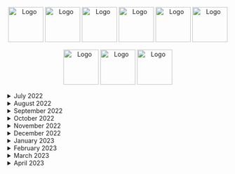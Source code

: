 
<p style="text-align: center;">
    <img src="https://leetcode.com/static/images/badges/2022/gif/2022-08.gif" alt="Logo" height="80">
    <img src="https://leetcode.com/static/images/badges/2022/gif/2022-09.gif" alt="Logo" height="80">
    <img src="https://leetcode.com/static/images/badges/2022/gif/2022-10.gif" alt="Logo" height="80">
    <img src="https://leetcode.com/static/images/badges/2022/gif/2022-11.gif" alt="Logo" height="80">
    <img src="https://leetcode.com/static/images/badges/2022/gif/2022-12.gif" alt="Logo" height="80">
    <img src="https://leetcode.com/static/images/badges/2022/gif/2022-annual-100.gif" alt="Logo" height="80">


<p style="text-align: center;">
    <img src="https://leetcode.com/static/images/badges/2023/gif/2023-01.gif" alt="Logo" height="80">
    <img src="https://leetcode.com/static/images/badges/2023/gif/2023-02.gif" alt="Logo" height="80">
    <img src="https://leetcode.com/static/images/badges/2023/gif/2023-03.gif" alt="Logo" height="80">

<details>
  <summary>July 2022</summary>

| Day | Task Id | Task                                                                                                                            | Solution(s)                                                                                                                   |
|-----|---------|---------------------------------------------------------------------------------------------------------------------------------|-------------------------------------------------------------------------------------------------------------------------------|
| 1   | 242     | [Valid Anagram](https://leetcode.com/problems/valid-anagram/)                                                                   | [Anagram](src/main/java/day_001/Anagram.java)                                                                                 |
| 2   | 890     | [Find and Replace Pattern](https://leetcode.com/problems/find-and-replace-pattern/)                                             | [FindAndReplacePattern](src/main/java/day_002/FindAndReplacePattern.java)                                                     |
| 3   | 916     | [Word Subsets](https://leetcode.com/problems/word-subsets/)                                                                     | [WordSubsets](src/main/java/day_003/WordSubsets.java) <br/> [WordSubsetsArrays](src/main/java/day_003/WordSubsetsArrays.java) |
| 4   | 307     | [Range Sum Query - Mutable](https://leetcode.com/problems/range-sum-query-mutable/)                                             | [NumArray](src/main/java/day_004/NumArray.java)                                                                               |

</details>

<details>
  <summary> August 2022 </summary>

| Day | Task Id | Task                                                                                                                            | Solution(s)                                                                                                                   |
|-----|---------|---------------------------------------------------------------------------------------------------------------------------------|-------------------------------------------------------------------------------------------------------------------------------|
| 5   | 062     | [Unique Paths](https://leetcode.com/problems/unique-paths/)                                                                     | [UniquePaths](src/main/java/day_005/UniquePaths.java)                                                                         |
| 6   | 378     | [Kth Smallest Element in a Sorted Matrix](https://leetcode.com/problems/kth-smallest-element-in-a-sorted-matrix/)               | [KthSmallest](src/main/java/day_006/KthSmallest.java)                                                                         |
| 7   | 729     | [My Calendar I](https://leetcode.com/problems/my-calendar-i/)                                                                   | [MyCalendar](src/main/java/day_007/MyCalendar.java) <br/> [MyCalendar_Arrays](src/main/java/day_007/MyCalendar_Arrays.java)   |
| 8   | 858     | [Mirror Reflection](https://leetcode.com/problems/mirror-reflection/)                                                           | [MirrorReflection](src/main/java/day_008/MirrorReflection.java)                                                               |
| 9   | 377     | [Combination Sum IV](https://leetcode.com/problems/combination-sum-iv)                                                          | [CombinationSum4](src/main/java/day_009/CombinationSum4.java)                                                                 |
| 10  | 458     | [Poor Pigs](https://leetcode.com/problems/poor-pigs/)                                                                           | [PoorPigs](src/main/java/day_010/PoorPigs.java)                                                                               |
| 11  | 1220    | [Count Vowels Permutation](https://leetcode.com/problems/count-vowels-permutation/)                                             | [CountVowelsPermutation](src/main/java/day_011/CountVowelsPermutation.java)                                                   |
| 12  | 300     | [Longest Increasing Subsequence](https://leetcode.com/problems/longest-increasing-subsequence/)                                 | [LongestIncreasingSubsequence](src/main/java/day_012/LongestIncreasingSubsequence.java)                                       |
| 13  | 823     | [Binary Trees With Factors](https://leetcode.com/problems/binary-trees-with-factors/)                                           | [BinaryTreesWithFactors](src/main/java/day_013/BinaryTreesWithFactors.java)                                                   |
| 14  | 108     | [Convert Sorted Array to Binary Search Tree](https://leetcode.com/problems/convert-sorted-array-to-binary-search-tree/)         | [ConvertSortedArrayToBinarySearchTree](src/main/java/day_014/ConvertSortedArrayToBinarySearchTree.java)                       |
| 15  | 98      | [Validate Binary Search Tree](https://leetcode.com/problems/validate-binary-search-tree/)                                       | [ValidateBinarySearchTree](src/main/java/day_015/ValidateBinarySearchTree.java)                                               |
| 16  | 235     | [Lowest Common Ancestor of a Binary Search Tree](https://leetcode.com/problems/lowest-common-ancestor-of-a-binary-search-tree/) | [LowestCommonAncestorOfBST](src/main/java/day_016/LowestCommonAncestorOfBST.java)                                             |
| 17  | 30      | [Substring with Concatenation of All Words](https://leetcode.com/problems/substring-with-concatenation-of-all-words/)           | [SubstringsWithConcatenationOfAllWords](src/main/java/day_017/SubstringsWithConcatenationOfAllWords.java)                     |
| 18  | 126     | [Word Ladder II](https://leetcode.com/problems/word-ladder-ii/)                                                                 | [WordLadderII](src/main/java/day_018/WordLadderII.java)                                                                       |
| 19  | 13      | [Roman to Integer](https://leetcode.com/problems/roman-to-integer/)                                                             | [RomanToInteger](src/main/java/day_019/RomanToInteger.java)                                                                   |
| 20  | 387     | [First Unique Character in a String](https://leetcode.com/problems/first-unique-character-in-a-string/)                         | [FirstUniqueCharacter](src/main/java/day_020/FirstUniqueCharacter.java)                                                       |
| 21  | 804     | [Unique Morse Code Words](https://leetcode.com/problems/unique-morse-code-words/)                                               | [UniqueMorseCodeWords](src/main/java/day_021/UniqueMorseCodeWords.java)                                                       |
| 22  | 1338    | [Reduce Array Size to The Half](https://leetcode.com/problems/reduce-array-size-to-the-half/)                                   | [ReduceArraySizeToTheHalf](src/main/java/day_022/ReduceArraySizeToTheHalf.java)                                               |
| 23  | 659     | [Split Array into Consecutive Subsequences](https://leetcode.com/problems/split-array-into-consecutive-subsequences/)           | [SplitArrayIntoConsecutiveSubsequences](src/main/java/day_023/SplitArrayIntoConsecutiveSubsequences.java)                     |
| 24  | 871     | [Minimum Number of Refueling Stops](https://leetcode.com/problems/minimum-number-of-refueling-stops/)                           | [MinimumNumberOfRefuelingStops](src/main/java/day_024/MinimumNumberOfRefuelingStops.java)                                     |
| 25  | 936     | [Stamping The Sequence](https://leetcode.com/problems/stamping-the-sequence/)                                                   | [StampingTheSequence](src/main/java/day_025/StampingTheSequence.java)                                                         |
| 26  | 342     | [Power of Four](https://leetcode.com/problems/power-of-four/)                                                                   | [PowerOfFour](src/main/java/day_026/PowerOfFour.java)                                                                         |
| 27  | 234     | [Palindrome Linked List](https://leetcode.com/problems/palindrome-linked-list/)                                                 | [PalindromeLinkedList](src/main/java/day_027/PalindromeLinkedList.java)                                                       |
| 28  | 326     | [Power of Three](https://leetcode.com/problems/power-of-three/)                                                                 | [PowerOfThree](src/main/java/day_028/PowerOfThree.java)                                                                       |
| 29  | 383     | [Ransom Note](https://leetcode.com/problems/ransom-note/)                                                                       | [RansomNote](src/main/java/day_029/RansomNote.java)                                                                           |
| 30  | 869     | [Reordered Power of 2](https://leetcode.com/problems/reordered-power-of-2/)                                                     | [ReorderedPowerOf2](src/main/java/day_030/ReorderedPowerOf2.java)                                                             |
| 31  | 363     | [Max Sum of Rectangle No Larger Than K](https://leetcode.com/problems/max-sum-of-rectangle-no-larger-than-k/)                   | [MaxSumOfRectangle](src/main/java/day_031/MaxSumOfRectangle.java)                                                             |
| 32  | 1329    | [Sort the Matrix Diagonally](https://leetcode.com/problems/sort-the-matrix-diagonally/)                                         | [SortTheMatrixDiagonally](src/main/java/day_032/SortTheMatrixDiagonally.java)                                                 |
| 33  | 200     | [Number of Islands](https://leetcode.com/problems/number-of-islands/)                                                           | [NumberOfIslands](src/main/java/day_033/NumberOfIslands.java)                                                                 |
| 34  | 48      | [Rotate Image](https://leetcode.com/problems/rotate-image/)                                                                     | [RotateImage](src/main/java/day_034/RotateImage.java)                                                                         |
| 35  | 417     | [Pacific Atlantic Water Flow](https://leetcode.com/problems/pacific-atlantic-water-flow/)                                       | [PacificAtlanticWaterFlow](src/main/java/day_035/PacificAtlanticWaterFlow.java)                                               |

</details>

<details>
  <summary>September 2022</summary>

| Day | Task Id | Task                                                                                                                                              | Solution(s)                                                                                                                         |
|-----|---------|---------------------------------------------------------------------------------------------------------------------------------------------------|-------------------------------------------------------------------------------------------------------------------------------------|
| 36  | 1448    | [Count Good Nodes in Binary Tree](https://leetcode.com/problems/count-good-nodes-in-binary-tree/)                                                 | [CountGoodNodesInBinaryTree](src/main/java/day_036/CountGoodNodesInBinaryTree.java)                                                 |
| 37  | 637     | [Average of Levels in Binary Tree](https://leetcode.com/problems/average-of-levels-in-binary-tree/)                                               | [AverageOfLevelsInBinaryTree](src/main/java/day_037/AverageOfLevelsInBinaryTree.java)                                               |
| 38  | 967     | [Numbers With Same Consecutive Difference](https://leetcode.com/problems/numbers-with-same-consecutive-differences/)                              | [NumbersWithSameConsecutiveDifferences](src/main/java/day_038/NumbersWithSameConsecutiveDifferences.java)                           |
| 39  | 978     | [Vertical Order Traversal of a Binary Tree](https://leetcode.com/problems/vertical-order-traversal-of-a-binary-tree/)                             | [VerticalOrderTraversalOfBinaryTree](src/main/java/day_039/VerticalOrderTraversalOfBinaryTree.java)                                 |
| 40  | 429     | [N-ary Tree Level Order Traversal](https://leetcode.com/problems/n-ary-tree-level-order-traversal/)                                               | [NaryTreeLevelOrderTraversal](src/main/java/day_040/NaryTreeLevelOrderTraversal.java)                                               |
| 41  | 814     | [Binary Tree Pruning](https://leetcode.com/problems/binary-tree-pruning/)                                                                         | [BinaryTreePruning](src/main/java/day_041/BinaryTreePruning.java)                                                                   |
| 42  | 606     | [Construct String from Binary Tree](https://leetcode.com/problems/construct-string-from-binary-tree/)                                             | [ConstructStringFromBinaryTree](src/main/java/day_042/ConstructStringFromBinaryTree.java)                                           |
| 43  | 94      | [Binary Tree Inorder Traversal](https://leetcode.com/problems/binary-tree-inorder-traversal/)                                                     | [BinaryTreeInorderTraversal](src/main/java/day_043/BinaryTreeInorderTraversal.java)                                                 |
| 44  | 1996    | [The Number of Weak Characters in the Game](https://leetcode.com/problems/the-number-of-weak-characters-in-the-game/)                             | [TheNumberOfWeakCharactersInTheGame](src/main/java/day_044/TheNumberOfWeakCharactersInTheGame.java)                                 |
| 45  | 188     | [Best Time to Buy and Sell Stock IV](https://leetcode.com/problems/best-time-to-buy-and-sell-stock-iv/)                                           | [BestTimeToBuyAndSellStock4](src/main/java/day_045/BestTimeToBuyAndSellStock4.java)                                                 |
| 46  | 1383    | [Maximum Performance of a Team](https://leetcode.com/problems/maximum-performance-of-a-team/)                                                     | [MaximumPerformanceOfATeam](src/main/java/day_046/MaximumPerformanceOfATeam.java)                                                   |
| 47  | 948     | [Bag of Tokens](https://leetcode.com/problems/bag-of-tokens/)                                                                                     | [BagOfTokens](src/main/java/day_047/BagOfTokens.java)                                                                               |
| 48  | 393     | [UTF-8 Validation](https://leetcode.com/problems/utf-8-validation/)                                                                               | [UTF8Validation](src/main/java/day_048/UTF8Validation.java)                                                                         |
| 49  | 1457    | [Pseudo-Palindromic Paths in a Binary Tree](https://leetcode.com/problems/pseudo-palindromic-paths-in-a-binary-tree/)                             | [PseudoPalindromicPathsInBinaryTree](src/main/java/day_049/PseudoPalindromicPathsInBinaryTree.java)                                 |
| 50  | 2007    | [Find Original Array From Doubled Array](https://leetcode.com/problems/find-original-array-from-doubled-array/)                                   | [FindOriginalArrayFromDoubledArray](src/main/java/day_050/FindOriginalArrayFromDoubledArray.java)                                   |
| 51  | 1770    | [Maximum Score from Performing Multiplication Operations](https://leetcode.com/problems/maximum-score-from-performing-multiplication-operations/) | [MaximumScoreFromPerformingMultiplicationOperations](src/main/java/day_051/MaximumScoreFromPerformingMultiplicationOperations.java) |
| 52  | 336     | [Palindrome Pairs](https://leetcode.com/problems/palindrome-pairs/)                                                                               | [PalindromePairs](src/main/java/day_052/PalindromePairs.java)                                                                       |
| 53  | 42      | [Trapping Rain Water](https://leetcode.com/problems/trapping-rain-water/)                                                                         | [TrappingRainWater](src/main/java/day_053/TrappingRainWater.java)                                                                   |
| 54  | 609     | [Find Duplicate File in System](https://leetcode.com/problems/find-duplicate-file-in-system/)                                                     | [FindDuplicateFileInSystem](src/main/java/day_054/FindDuplicateFileInSystem.java)                                                   |
| 55  | 718     | [Maximum Length of Repeated Subarray](https://leetcode.com/problems/maximum-length-of-repeated-subarray/)                                         | [MaximumLengthOfRepeatedSubarray](src/main/java/day_055/MaximumLengthOfRepeatedSubarray.java)                                       |
| 56  | 985     | [Sum of Even Numbers After Queries](https://leetcode.com/problems/sum-of-even-numbers-after-queries/)                                             | [SumOfEvenNumbersAfterQueries](src/main/java/day_056/SumOfEvenNumbersAfterQueries.java)                                             |
| 57  | 557     | [Reverse Words in a String III](https://leetcode.com/problems/reverse-words-in-a-string-iii/)                                                     | [ReverseWordsInStringIII](src/main/java/day_057/ReverseWordsInStringIII.java)                                                       |
| 58  | 1680    | [Concatenation of Consecutive Binary Numbers](https://leetcode.com/problems/concatenation-of-consecutive-binary-numbers/)                         | [ConcatenationPfConsecutiveBinaryNumbers](src/main/java/day_058/ConcatenationPfConsecutiveBinaryNumbers.java)                       |
| 59  | 113     | [Path Sum II](https://leetcode.com/problems/path-sum-ii/)                                                                                         | [PathSumII](src/main/java/day_059/PathSumII.java)                                                                                   |
| 60  | 622     | [Design Circular Queue](https://leetcode.com/problems/design-circular-queue/)                                                                     | [MyCircularQueue](src/main/java/day_060/MyCircularQueue.java)                                                                       |
| 61  | 990     | [Satisfiability of Equality Equations](https://leetcode.com/problems/satisfiability-of-equality-equations/)                                       | [SatisfiabilityOfEqualityEquations](src/main/java/day_061/SatisfiabilityOfEqualityEquations.java)                                   |
| 62  | 838     | [Push Dominoes](https://leetcode.com/problems/push-dominoes/)                                                                                     | [PushDominoes](src/main/java/day_062/PushDominoes.java)                                                                             |
| 63  | 19      | [Remove Nth Node From End of List](https://leetcode.com/problems/remove-nth-node-from-end-of-list/)                                               | [RemoveNthNodeFromEndOfList](src/main/java/day_063/RemoveNthNodeFromEndOfList.java)                                                 |
| 64  | 658     | [Find K Closest Elements](https://leetcode.com/problems/find-k-closest-elements/)                                                                 | [FindKClosesElements](src/main/java/day_064/FindKClosesElements.java)                                                               |
| 65  | 218     | [The Skyline Problem](https://leetcode.com/problems/the-skyline-problem/)                                                                         | [TheSkylineProblem](src/main/java/day_065/TheSkylineProblem.java)                                                                   |

</details>

<details>
  <summary>October 2022</summary>

| Day | Task Id | Task                                                                                                                                                            | Solution(s)                                                                                                                                 |
|-----|---------|-----------------------------------------------------------------------------------------------------------------------------------------------------------------|---------------------------------------------------------------------------------------------------------------------------------------------|
| 66  | 91      | [Decode Ways](https://leetcode.com/problems/decode-ways/)                                                                                                       | [DecodeWays](src/main/java/day_066/DecodeWays.java)                                                                                         |
| 67  | 1155    | [Number of Dice Rolls With Target Sum](https://leetcode.com/problems/number-of-dice-rolls-with-target-sum)                                                      | [NumberOfDiceRollsWithTargetSum](src/main/java/day_067/NumberOfDiceRollsWithTargetSum.java)                                                 |
| 68  | 1578    | [Minimum Time to Make Rope Colorful](https://leetcode.com/problems/minimum-time-to-make-rope-colorful)                                                          | [MinimumTimeToMakeRopeColorful](src/main/java/day_068/MinimumTimeToMakeRopeColorful.java)                                                   |
| 69  | 112     | [Path Sum](https://https://leetcode.com/problems/path-sum/)                                                                                                     | [PathSum](src/main/java/day_069/PathSum.java)                                                                                               |
| 70  | 623     | [Add One Row to Tree](https://leetcode.com/problems/add-one-row-to-tree/)                                                                                       | [AddOneTowToTree](src/main/java/day_070/AddOneTowToTree.java)                                                                               |
| 71  | 981     | [Time Based Key-Value Store](https://leetcode.com/problems/time-based-key-value-store/)                                                                         | [TimeMapHashMaps](src/main/java/day_071/TimeMapHashMaps.java)  <br/>  [TimeMapTreeMap](src/main/java/day_071/TimeMapTreeMap.java)           |
| 72  | 732     | [My Calendar III](https://leetcode.com/problems/my-calndar-iii/)                                                                                                | [MyCalendarIII](src/main/java/day_072/MyCalendarThree.java)                                                                                 |
| 73  | 16      | [3Sum Closest](https://leetcode.com/problems/3sum-closest/)                                                                                                     | [ThreeSumClosest](src/main/java/day_073/ThreeSumClosest.java)                                                                               |
| 74  | 653     | [Two Sum IV - Input is a BST](https://leetcode.com/problems/two-sum-iv-input-is-a-bst/)                                                                         | [TwoSumFour](src/main/java/day_074/TwoSumFour.java)                                                                                         |
| 75  | 1328    | [Break a Palindrome](https://leetcode.com/problems/break-a-palindrome/)                                                                                         | [BreakPalindrome](src/main/java/day_075/BreakPalindrome.java)                                                                               |
| 76  | 334     | [Increasing Triplet Subsequence](https://leetcode.com/problems/increasing-triplet-subsequence/)                                                                 | [IncreasingTripletSubsequence](src/main/java/day_076/IncreasingTripletSubsequence.java)                                                     |
| 77  | 976     | [Largest Perimeter Triangle](https://leetcode.com/problems/largest-perimeter-triangle)                                                                          | [LargestPerimeterTriangle](src/main/java/day_077/LargestPerimeterTriangle.java)                                                             |
| 78  | 237     | [Delete Node in a Linked List](https://leetcode.com/problems/delete-node-in-a-linked-list/)                                                                     | [DeleteNodeInALinkedList](src/main/java/day_078/DeleteNodeInALinkedList.java)                                                               |
| 79  | 2095    | [Delete the Middle Node of a Linked List](https://leetcode.com/problems/delete-the-middle-node-of-a-linked-list/)                                               | [DeleteTheMiddleNodeOfALInkedList](src/main/java/day_079/DeleteTheMiddleNodeOfALInkedList.java)                                             |
| 80  | 1531    | [String Compression II](https://leetcode.com/problems/string-compression-ii/)                                                                                   | [StringCompressionTwo](src/main/java/day_080/StringCompressionTwo.java)                                                                     |
| 81  | 1335    | [Minimum Difficulty of a Job Schedule](https://leetcode.com/problems/minimum-difficulty-of-a-job-schedule/)                                                     | [MinimumDifficultyOfAJobSchedule](src/main/java/day_081/MinimumDifficultyOfAJobSchedule.java)                                               |
| 82  | 1832    | [Check if the Sentence Is Pangram](https://leetcode.com/problems/check-if-the-sentence-is-pangram/)                                                             | [CheckIfTheSentenceIsPangram](src/main/java/day_082/CheckIfTheSentenceIsPangram.java)                                                       |
| 83  | 38      | [Count And Say](https://leetcode.com/problems/count-and-say/)                                                                                                   | [CountAndSay](src/main/java/day_083/CountAndSay.java)                                                                                       |
| 84  | 692     | [Top K Frequent Words](https://leetcode.com/problems/top-k-frequent-words/)                                                                                     | [TopKFrequentWords](src/main/java/day_084/TopKFrequentWords.java)                                                                           |
| 85  | 12      | [Integer to Roman](https://leetcode.com/problems/integer-to-roman/)                                                                                             | [IntegerToRoman](src/main/java/day_085/IntegerToRoman.java)                                                                                 |
| 86  | 219     | [Contains Duplicate II](https://leetcode.com/problems/contains-duplicate-ii/)                                                                                   | [ContainsDuplicateTwo](src/main/java/day_086/ContainsDuplicateTwo.java)                                                                     |
| 87  | 76      | [Minimum Window Substring](https://leetcode.com/problems/minimum-window-substring/)                                                                             | [MinimumWindowSubstring](src/main/java/day_087/MinimumWindowSubstring.java)                                                                 |
| 88  | 645     | [Set Mismatch](https://leetcode.com/problems/set-mismatch/)                                                                                                     | [SetMismatch](src/main/java/day_088/SetMismatch.java)                                                                                       |
| 89  | 1239    | [Maximum Length of a Concatenated String with Unique Characters](https://leetcode.com/problems/maximum-length-of-a-concatenated-string-with-unique-characters/) | [MaximumLengthOfAConcatenatedStringWithUniqueCharacters](src/main/java/day_089/MaximumLengthOfAConcatenatedStringWithUniqueCharacters.java) |
| 90  | 1662    | [Check If Two String Arrays are Equivalent](https://leetcode.com/problems/check-if-two-string-arrays-are-equivalent/)                                           | [CheckIfTwoStringArraysAreEquivalent](src/main/java/day_090/CheckIfTwoStringArraysAreEquivalent.java)                                       |
| 91  | 523     | [Continuous Subarray Sum](https://leetcode.com/problems/continuous-subarray-sum/)                                                                               | [ContinuousSubarraySum](src/main/java/day_091/ContinuousSubarraySum.java)                                                                   |
| 92  | 835     | [Image Overlap](https://leetcode.com/problems/image-overlap/)                                                                                                   | [ImageOverlap](src/main/java/day_092/ImageOverlap.java)                                                                                     |
| 93  | 49      | [Group Anagrams](https://leetcode.com/problems/group-anagrams/)                                                                                                 | [GroupAnagrams](src/main/java/day_093/GroupAnagrams.java)                                                                                   |
| 94  | 2136    | [Earliest Possible Day of Full Bloom](https://leetcode.com/problems/earliest-possible-day-of-full-bloom/)                                                       | [EarliestPossibleDayOfFullBloom](src/main/java/day_094/EarliestPossibleDayOfFullBloom.java)                                                 |
| 95  | 1293    | [Shortest Path in a Grid with Obstacles Elimination](https://leetcode.com/problems/shortest-path-in-a-grid-with-obstacles-elimination/)                         | [ShortestPathInAGridWithObstaclesElimination](src/main/java/day_095/ShortestPathInAGridWithObstaclesElimination.java)                       |
| 96  | 766     | [Toeplitz Matrix](https://leetcode.com/problems/toeplitz-matrix/)                                                                                               | [ToeplitzMatrix](src/main/java/day_096/ToeplitzMatrix.java)                                                                                 |
</details>


<details>
  <summary>November 2022</summary>

| Day | Task Id | Task                                                                                                                                        | Solution(s)                                                                                                                 |
|-----|---------|---------------------------------------------------------------------------------------------------------------------------------------------|-----------------------------------------------------------------------------------------------------------------------------|
| 97  | 1706    | [Where Will the Ball Fall](https://leetcode.com/problems/where-will-the-ball-fall/)                                                         | [WhereWillTheBallFall](src/main/java/day_097/WhereWillTheBallFall.java)                                                     |
| 98  | 433     | [Minimum Genetic Mutation](https://leetcode.com/problems/minimum-genetic-mutation/)                                                         | [MinimumGeneticMutation](src/main/java/day_098/MinimumGeneticMutation.java)                                                 |
| 99  | 2131    | [Longest Palindrome by Concatenating Two Letter Words](https://leetcode.com/problems/longest-palindrome-by-concatenating-two-letter-words/) | [LongestPalindromeByConcatenatingTwoLetterWords](src/main/java/day_099/LongestPalindromeByConcatenatingTwoLetterWords.java) |
| 100 | 345     | [Reverse Vowels of a String](https://leetcode.com/problems/reverse-vowels-of-a-string/)                                                     | [ReverseVowelsOfAString](src/main/java/day_100/ReverseVowelsOfAString.java)                                                 |
| 101 | 212     | [Word Search II](https://leetcode.com/problems/word-search-ii/)                                                                             | [WordSearchTwo](src/main/java/day_101/WordSearchTwo.java)                                                                   |
| 102 | 899     | [Orderly Queue](https://leetcode.com/problems/orderly-queue/)                                                                               | [OrderlyQueue](src/main/java/day_102/OrderlyQueue.java)                                                                     |
| 103 | 1323    | [Maximum 69 Number](https://leetcode.com/problems/maximum-69-number/)                                                                       | [Maximum69Number](src/main/java/day_103/Maximum69Number.java)                                                               |
| 104 | 1544    | [Make The String Great](https://leetcode.com/problems/make-the-string-great/)                                                               | [MakeTheStringGreat](src/main/java/day_104/MakeTheStringGreat.java)                                                         |
| 105 | 901     | [Online Stock Span](https://leetcode.com/problems/online-stock-span/)                                                                       | [StockSpanner](src/main/java/day_105/StockSpanner.java)                                                                     |
| 106 | 1047    | [Remove All Adjacent Duplicates In String](https://leetcode.com/problems/remove-all-adjacent-duplicates-in-string/)                         | [RemoveAllAdjacentDuplicatesInString](src/main/java/day_106/RemoveAllAdjacentDuplicatesInString.java)                       |
| 107 | 26      | [Remove Duplicates from Sorted Array](https://leetcode.com/problems/remove-duplicates-from-sorted-array/)                                   | [RemoveDuplicatesFromSortedArray](src/main/java/day_107/RemoveDuplicatesFromSortedArray.java)                               |
| 108 | 295     | [Find Median from Data Stream](https://leetcode.com/problems/find-median-from-data-stream/)                                                 | [MedianFinder](src/main/java/day_108/MedianFinder.java)                                                                     |
| 109 | 151     | [Reverse Words in a String](https://leetcode.com/problems/reverse-words-in-a-string/)                                                       | [ReverseWordsInAString](src/main/java/day_109/ReverseWordsInAString.java)                                                   |
| 110 | 947     | [Most Stones Removed with Same Row or Column](https://leetcode.com/problems/most-stones-removed-with-same-row-or-column/)                   | [MostStonesRemovedWithSameRowOrColumn](src/main/java/day_110/MostStonesRemovedWithSameRowOrColumn.java)                     |
| 111 | 222     | [Count Complete Tree Nodes](https://leetcode.com/problems/count-complete-tree-nodes/)                                                       | [CountCompleteTreeNodes](src/main/java/day_111/CountCompleteTreeNodes.java)                                                 |
| 112 | 374     | [Guess Number Higher or Lower](https://leetcode.com/problems/guess-number-higher-or-lower/)                                                 | [GuessNumberHigherOrLower](src/main/java/day_112/GuessNumberHigherOrLower.java)                                             |
| 113 | 223     | [Rectangle Area](https://leetcode.com/problems/rectangle-area/)                                                                             | [RectangleArea](src/main/java/day_113/RectangleArea.java)                                                                   |
| 114 | 263     | [Ugly Number](https://leetcode.com/problems/ugly-number/)                                                                                   | [UglyNumber](src/main/java/day_114/UglyNumber.java)                                                                         |
| 115 | 587     | [Erect the Fence](https://leetcode.com/problems/erect-the-fence/)                                                                           | [ErectTheFence](src/main/java/day_115/ErectTheFence.java)                                                                   |
| 116 | 224     | [Basic Calculator](https://leetcode.com/problems/basic-calculator/)                                                                         | [BasicCalculator](src/main/java/day_116/BasicCalculator.java)                                                               |
| 117 | 1926    | [Nearest Exit from Entrance in Maze](https://leetcode.com/problems/nearest-exit-from-entrance-in-maze/)                                     | [NearestExitFromEntranceInMaze](src/main/java/day_117/NearestExitFromEntranceInMaze.java)                                   |
| 118 | 279     | [Perfect Squares](https://leetcode.com/problems/perfect-squares/)                                                                           | [PerfectSquares](src/main/java/day_118/PerfectSquares.java)                                                                 |
| 119 | 36      | [Valid Sudoku](https://leetcode.com/problems/valid-sudoku/)                                                                                 | [ValidSudoku](src/main/java/day_119/ValidSudoku.java)                                                                       |
| 120 | 79      | [Word Search](https://leetcode.com/problems/word-search/)                                                                                   | [WordSearch](src/main/java/day_120/WordSearch.java)                                                                         |
| 121 | 907     | [Sum of Subarray Minimums](https://leetcode.com/problems/sum-of-subarray-minimums/)                                                         | [SumOfSubarrayMinimums](src/main/java/day_121/SumOfSubarrayMinimums.java)                                                   |
| 122 | 1235    | [Maximum Profit in Job Scheduling](https://leetcode.com/problems/maximum-profit-in-job-scheduling/)                                         | [MaximumProfitInJobScheduling](src/main/java/day_122/MaximumProfitInJobScheduling.java)                                     |
| 123 | 446     | [Arithmetic Slices II - Subsequence](https://leetcode.com/problems/arithmetic-slices-ii-subsequence/)                                       | [ArithmeticSlicesSubsequence](src/main/java/day_123/ArithmeticSlicesSubsequence.java)                                       |
| 124 | 2225    | [Find Players With Zero or One Losses](https://leetcode.com/problems/find-players-with-zero-or-one-losses/)                                 | [FindPlayersWithZeroOrOneLosses](src/main/java/day_124/FindPlayersWithZeroOrOneLosses.java)                                 |
| 125 | 380     | [Insert Delete GetRandom O(1)](https://leetcode.com/problems/insert-delete-getrandom-o1/)                                                   | [RandomizedSet](src/main/java/day_125/RandomizedSet.java)                                                                   |
| 126 | 1207    | [Unique Number of Occurrences](https://leetcode.com/problems/unique-number-of-occurrences/)                                                 | [UniqueNumberOfOccurrences](src/main/java/day_126/UniqueNumberOfOccurrences.java)                                           |

</details>


<details>
  <summary>December 2022</summary>

| Day | Task Id | Task                                                                                                                          | Solution(s)                                                                                                   |
|-----|---------|-------------------------------------------------------------------------------------------------------------------------------|---------------------------------------------------------------------------------------------------------------|
| 127 | 1704    | [Determine if String Halves Are Alike](https://leetcode.com/problems/determine-if-string-halves-are-alike/)                   | [DetermineIfStringHalvesAreAlike](src/main/java/day_127/DetermineIfStringHalvesAreAlike.java)                 |
| 128 | 1657    | [Determine if Two Strings Are Close](https://leetcode.com/problems/determine-if-two-strings-are-close/)                       | [DetermineIfTwoStringsAreClose](src/main/java/day_128/DetermineIfTwoStringsAreClose.java)                     |
| 129 | 451     | [Sort Characters By Frequency](https://leetcode.com/problems/sort-characters-by-frequency/)                                   | [SortCharactersByFrequency](src/main/java/day_129/SortCharactersByFrequency.java)                             |
| 130 | 2256    | [Minimum Average Difference](https://leetcode.com/problems/minimum-average-difference/)                                       | [MinimumAverageDifference](src/main/java/day_130/MinimumAverageDifference.java)                               |
| 131 | 876     | [Middle of the Linked List](https://leetcode.com/problems/middle-of-the-linked-list/)                                         | [MiddleOfTheLinkedList](src/main/java/day_131/MiddleOfTheLinkedList.java)                                     |
| 132 | 328     | [Odd Even Linked List](https://leetcode.com/problems/odd-even-linked-list/)                                                   | [OddEvenLinkedList](src/main/java/day_132/OddEvenLinkedList.java)                                             |
| 133 | 938     | [Range Sum of BST](https://leetcode.com/problems/range-sum-of-bst/)                                                           | [RangeSumOfBST](src/main/java/day_133/RangeSumOfBST.java)                                                     |
| 134 | 872     | [Leaf-Similar Trees](https://leetcode.com/problems/leaf-similar-trees/)                                                       | [LeafSimilarTrees](src/main/java/day_134/LeafSimilarTrees.java)                                               |
| 135 | 1026    | [Maximum Difference Between Node and Ancestor](https://leetcode.com/problems/maximum-difference-between-node-and-ancestor/)   | [MaximumDifferenceBetweenNodeAndAncestor](src/main/java/day_135/MaximumDifferenceBetweenNodeAndAncestor.java) |
| 136 | 1339    | [Maximum Product of Splitted Binary Tree](https://leetcode.com/problems/maximum-product-of-splitted-binary-tree/)             | [MaximumProductOfSplittedBinaryTree](src/main/java/day_136/MaximumProductOfSplittedBinaryTree.java)           |
| 137 | 124     | [Binary Tree Maximum Path Sum](https://leetcode.com/problems/binary-tree-maximum-path-sum/)                                   | [BinaryTreeMaximumPathSum](src/main/java/day_137/BinaryTreeMaximumPathSum.java)                               |
| 138 | 70      | [Climbing Stairs](https://leetcode.com/problems/climbing-stairs/)                                                             | [ClimbingStairs](src/main/java/day_138/ClimbingStairs.java)                                                   |
| 139 | 931     | [Minimum Falling Path Sum](https://leetcode.com/problems/minimum-falling-path-sum/)                                           | [MinimumFallingPathSum](src/main/java/day_139/MinimumFallingPathSum.java)                                     |
| 140 | 198     | [House Robber](https://leetcode.com/problems/house-robber/)                                                                   | [HouseRobber](src/main/java/day_140/HouseRobber.java)                                                         |
| 141 | 1143    | [Longest Common Subsequence](https://leetcode.com/problems/longest-common-subsequence/)                                       | [LongestCommonSubsequence](src/main/java/day_141/LongestCommonSubsequence.java)                               |
| 142 | 232     | [Implement Queue using Stacks](https://leetcode.com/problems/implement-queue-using-stacks/)                                   | [MyQueue](src/main/java/day_142/MyQueue.java)                                                                 |
| 143 | 150     | [Evaluate Reverse Polish Notation](https://leetcode.com/problems/evaluate-reverse-polish-notation)                            | [EvaluateReversePolishNotation](src/main/java/day_143/EvaluateReversePolishNotation.java)                     |
| 145 | 1971    | [Find if Path Exists in Graph](https://leetcode.com/problems/find-if-path-exists-in-graph/)                                   | [FindIfPathExistsInGraph](src/main/java/day_145/FindIfPathExistsInGraph.java)                                 |
| 146 | 841     | [Keys and Rooms](https://leetcode.com/problems/keys-and-rooms/)                                                               | [KeysAndRooms](src/main/java/day_146/KeysAndRooms.java)                                                       |
| 147 | 886     | [Possible Bipartition](https://leetcode.com/problems/possible-bipartition/)                                                   | [PossibleBipartition](src/main/java/day_147/PossibleBipartition.java)                                         |
| 148 | 834     | [Sum of Distances in Tree](https://leetcode.com/problems/sum-of-distances-in-tree)                                            | [SumOfDistancesInTree](src/main/java/day_148/SumOfDistancesInTree.java)                                       |
| 149 | 309     | [Best Time to Buy and Sell Stock with Cooldown](https://leetcode.com/problems/best-time-to-buy-and-sell-stock-with-cooldown/) | [BestTimeToBuyAndSellStockWithCooldown](src/main/java/day_149/BestTimeToBuyAndSellStockWithCooldown.java)     |
| 150 | 790     | [Domino and Tromino Tiling](https://leetcode.com/problems/domino-and-tromino-tiling/)                                         | [DominoAndTrominoTiling](src/main/java/day_150/DominoAndTrominoTiling.java)                                   |
| 151 | 2389    | [Longest Subsequence With Limited Sum](https://leetcode.com/problems/longest-subsequence-with-limited-sum/)                   | [LongestSubsequenceWithLimitedSum](src/main/java/day_151/LongestSubsequenceWithLimitedSum.java)               |
| 152 | 55      | [Jump Game](https://leetcode.com/problems/jump-game/)                                                                         | [JumpGame](src/main/java/day_152/JumpGame.java)                                                               |
| 153 | 2279    | [Maximum Bags With Full Capacity of Rocks](https://leetcode.com/problems/maximum-bags-with-full-capacity-of-rocks/)           | [MaximumBagsWithFullCapacityOfRocks](src/main/java/day_153/MaximumBagsWithFullCapacityOfRocks.java)           |
| 154 | 1962    | [Remove Stones to Minimize the Total](https://leetcode.com/problems/remove-stones-to-minimize-the-total/)                     | [RemoveStonesToMinimizeTheTotal](src/main/java/day_154/RemoveStonesToMinimizeTheTotal.java)                   |
| 155 | 1834    | [Single-Threaded CPU](https://leetcode.com/problems/single-threaded-cpu/)                                                     | [SingleThreadedCPU](src/main/java/day_155/SingleThreadedCPU.java)                                             |
| 156 | 797     | [All Paths From Source to Target](https://leetcode.com/problems/all-paths-from-source-to-target/)                             | [AllPathsFromSourceToTarget](src/main/java/day_156/AllPathsFromSourceToTarget.java)                           |
| 157 | 980     | [Unique Paths III](https://leetcode.com/problems/unique-paths-iii/)                                                           | [UniquePathsThree](src/main/java/day_157/UniquePathsThree.java)                                               |

</details>

<details>
  <summary>January 2023</summary>

| Day | Task Id | Task                                                                                                                                      | Solution(s)                                                                                                         |
|-----|---------|-------------------------------------------------------------------------------------------------------------------------------------------|---------------------------------------------------------------------------------------------------------------------|
| 158 | 290     | [Word Pattern](https://leetcode.com/problems/word-pattern)                                                                                | [WordPattern](src/main/java/day_158/WordPattern.java)                                                               |
| 159 | 520     | [Detect Capital](https://leetcode.com/problems/detect-capital/)                                                                           | [DetectCapital](src/main/java/day_159/DetectCapital.java)                                                           |
| 160 | 944     | [Delete Columns to Make Sorted](https://leetcode.com/problems/delete-columns-to-make-sorted/)                                             | [DeleteColumnsToMakeSorted](src/main/java/day_160/DeleteColumnsToMakeSorted.java)                                   |
| 161 | 2244    | [Minimum Rounds to Complete All Tasks](https://leetcode.com/problems/minimum-rounds-to-complete-all-tasks/)                               | [MinimumRoundsToCompleteAllTasks](src/main/java/day_161/MinimumRoundsToCompleteAllTasks.java)                       |
| 162 | 452     | [Minimum Number of Arrows to Burst Balloons](https://leetcode.com/problems/minimum-number-of-arrows-to-burst-balloons/)                   | [MinimumNumberOfArrowsToBurstBalloons](src/main/java/day_162/MinimumNumberOfArrowsToBurstBalloons.java)             |
| 163 | 1833    | [Maximum Ice Cream Bars](https://leetcode.com/problems/maximum-ice-cream-bars/)                                                           | [MaximumIceCreamBars](src/main/java/day_163/MaximumIceCreamBars.java)                                               |
| 164 | 134     | [Gas Station](https://leetcode.com/problems/gas-station/)                                                                                 | [GasStation](src/main/java/day_164/GasStation.java)                                                                 |
| 165 | 149     | [Max Points on a Line](https://leetcode.com/problems/max-points-on-a-line/)                                                               | [MaxPointsOnLine](src/main/java/day_165/MaxPointsOnLine.java)                                                       |
| 166 | 144     | [Binary Tree Preorder Traversal](https://leetcode.com/problems/binary-tree-preorder-traversal/)                                           | [BinaryTreePreorderTraversal](src/main/java/day_166/BinaryTreePreorderTraversal.java)                               |
| 167 | 100     | [Same Tree](https://leetcode.com/problems/same-tree/)                                                                                     | [SameTree](src/main/java/day_167/SameTree.java)                                                                     |
| 168 | 1443    | [Minimum Time to Collect All Apples in a Tree](https://leetcode.com/problems/minimum-time-to-collect-all-apples-in-a-tree/)               | [MinimumTimeToCollectAllApplesInATree](src/main/java/day_168/MinimumTimeToCollectAllApplesInATree.java)             |
| 169 | 1519    | [Number of Nodes in the Sub-Tree With the Same Label](https://leetcode.com/problems/number-of-nodes-in-the-sub-tree-with-the-same-label/) | [NumberOrNodesInSubTreeWithTheSameLabel](src/main/java/day_169/NumberOrNodesInSubTreeWithTheSameLabel.java)         |
| 170 | 2246    | [Longest Path With Different Adjacent Characters](https://leetcode.com/problems/longest-path-with-different-adjacent-characters/)         | [LongestPathWithDifferentAdjacentCharacters](src/main/java/day_170/LongestPathWithDifferentAdjacentCharacters.java) |
| 171 | 1061    | [Lexicographically Smallest Equivalent String](https://leetcode.com/problems/lexicographically-smallest-equivalent-string/)               | [LexicographicallySmallestEquivalentString](src/main/java/day_171/LexicographicallySmallestEquivalentString.java)   |
| 172 | 2421    | [Number of Good Paths](https://leetcode.com/problems/number-of-good-paths/)                                                               | [NumberOfGoodPaths](src/main/java/day_172/NumberOfGoodPaths.java)                                                   |
| 173 | 57      | [Insert Interval](https://leetcode.com/problems/insert-interval/)                                                                         | [InsertInterval](src/main/java/day_173/InsertInterval.java)                                                         |
| 174 | 926     | [Flip String to Monotone Increasing](https://leetcode.com/problems/flip-string-to-monotone-increasing/)                                   | [FlipStringToMonotoneIncreasing](src/main/java/day_174/FlipStringToMonotoneIncreasing.java)                         |
| 175 | 918     | [Maximum Sum Circular Subarray](https://leetcode.com/problems/maximum-sum-circular-subarray/)                                             | [MaximumSumCircularSubarray](src/main/java/day_175/MaximumSumCircularSubarray.java)                                 |
| 176 | 974     | [Subarray Sums Divisible by K](https://leetcode.com/problems/subarray-sums-divisible-by-k/)                                               | [SubarraySumsDivisibleByK](src/main/java/day_176/SubarraySumsDivisibleByK.java)                                     |
| 177 | 491     | [Non-decreasing Subsequences](https://leetcode.com/problems/non-decreasing-subsequences/)                                                 | [NonDecreasingSequences](src/main/java/day_177/NonDecreasingSequences.java)                                         |
| 178 | 93      | [Restore IP Addresses](https://leetcode.com/problems/restore-ip-addresses/)                                                               | [RestoreIPAddresses](src/main/java/day_178/RestoreIPAddresses.java)                                                 |
| 179 | 131     | [Palindrome Partitioning](https://leetcode.com/problems/palindrome-partitioning/)                                                         | [PalindromePartitioning](src/main/java/day_179/PalindromePartitioning.java)                                         |
| 180 | 997     | [Find the Town Judge](https://leetcode.com/problems/find-the-town-judge/)                                                                 | [FindTheTownJudge](src/main/java/day_180/FindTheTownJudge.java)                                                     |
| 181 | 909     | [Snakes and Ladders](https://leetcode.com/problems/snakes-and-ladders/)                                                                   | [SnakesAndLadders](src/main/java/day_181/SnakesAndLadders.java)                                                     |
| 182 | 2359    | [Find Closest Node to Given Two Nodes](https://leetcode.com/problems/find-closest-node-to-given-two-nodes/)                               | [FindClosestNodeToGivenTwoNodes](src/main/java/day_182/FindClosestNodeToGivenTwoNodes.java)                         |
| 183 | 787     | [Cheapest Flights Within K Stops](https://leetcode.com/problems/cheapest-flights-within-k-stops/)                                         | [CheapestFlightsWithinKStops](src/main/java/day_183/CheapestFlightsWithinKStops.java)                               |
| 184 | 472     | [Concatenated Words](https://leetcode.com/problems/concatenated-words/)                                                                   | [ConcatenatedWords](src/main/java/day_184/ConcatenatedWords.java)                                                   |
| 185 | 352     | [Data Stream as Disjoint Intervals](https://leetcode.com/problems/data-stream-as-disjoint-intervals/)                                     | [SummaryRanges](src/main/java/day_185/SummaryRanges.java)                                                           |
| 186 | 460     | [LFU Cache](https://leetcode.com/problems/lfu-cache/)                                                                                     | [LFUCache](src/main/java/day_186/LFUCache.java)                                                                     |
| 187 | 1137    | [N-th Tribonacci Number](https://leetcode.com/problems/n-th-tribonacci-number/)                                                           | [NthTribonacciNumber](src/main/java/day_187/NthTribonacciNumber.java)                                               |
| 188 | 1626    | [Best Team With No Conflicts](https://leetcode.com/problems/best-team-with-no-conflicts/)                                                 | [BestTeamWithNoConflicts](src/main/java/day_188/BestTeamWithNoConflicts.java)                                       |

</details>


<details>
  <summary>February 2023</summary>

| Day | Task Id | Task                                                                                                                    | Solution(s)                                                                                           |
|-----|---------|-------------------------------------------------------------------------------------------------------------------------|-------------------------------------------------------------------------------------------------------|
| 189 | 1071    | [Greatest Common Divisor of Strings](https://leetcode.com/problems/greatest-common-divisor-of-strings)                  | [GreatestCommonDivisorOfStrings](src/main/java/day_189/GreatestCommonDivisorOfStrings.java)           |
| 190 | 953     | [Verifying an Alien Dictionary](https://leetcode.com/problems/verifying-an-alien-dictionary/)                           | [VerifyingAnAlienDictionary](src/main/java/day_190/VerifyingAnAlienDictionary.java)                   |
| 191 | 6       | [Zigzag Conversion](https://leetcode.com/problems/zigzag-conversion)                                                    | [Zigzag Conversion](src/main/java/day_191/ZigzagConversion.java)                                      |
| 192 | 567     | [Permutation in String](https://leetcode.com/problems/permutation-in-string/)                                           | [PermutationInString](src/main/java/day_192/PermutationInString.java)                                 |
| 193 | 438     | [Find All Anagrams in a String](https://leetcode.com/problems/find-all-anagrams-in-a-string/)                           | [FindAllAnagramsInAString](src/main/java/day_193/FindAllAnagramsInAString.java)                       |
| 194 | 1470    | [Shuffle the Array](https://leetcode.com/problems/shuffle-the-array/)                                                   | [ShuffleTheArray](src/main/java/day_194/ShuffleTheArray.java)                                         |
| 195 | 904     | [Fruit Into Baskets](https://leetcode.com/problems/fruit-into-baskets/)                                                 | [FruitIntoBaskets](src/main/java/day_195/FruitIntoBaskets.java)                                       |
| 196 | 45      | [Jump Game II](https://leetcode.com/problems/jump-game-ii/)                                                             | [JumpGameTwo](src/main/java/day_196/JumpGameTwo.java)                                                 |
| 197 | 2306    | [Naming a Company](https://leetcode.com/problems/naming-a-company/)                                                     | [NamingACompany](src/main/java/day_197/NamingACompany.java)                                           |
| 198 | 1162    | [As Far from Land as Possible](https://leetcode.com/problems/as-far-from-land-as-possible/)                             | [AsFarFromLandAsPossible](src/main/java/day_198/AsFarFromLandAsPossible.java)                         |
| 199 | 1129    | [Shortest Path with Alternating Colors](https://leetcode.com/problems/shortest-path-with-alternating-colors/)           | [ShortestPathWithAlternatingColors](src/main/java/day_199/ShortestPathWithAlternatingColors.java)     |
| 200 | 2477    | [Minimum Fuel Cost to Report to the Capital](https://leetcode.com/problems/minimum-fuel-cost-to-report-to-the-capital/) | [MinimumFuelCostToReportToTheCapital](src/main/java/day_200/MinimumFuelCostToReportToTheCapital.java) |
| 201 | 1523    | [Count Odd Numbers in an Interval Range](https://leetcode.com/problems/count-odd-numbers-in-an-interval-range/)         | [CountOddNumbersInAnIntervalRange](src/main/java/day_201/CountOddNumbersInAnIntervalRange.java)       |
| 202 | 67      | [Add Binary](https://leetcode.com/problems/add-binary/)                                                                 | [AddBinary](src/main/java/day_202/AddBinary.java)                                                     |
| 203 | 989     | [Add to Array-Form of Integer](https://leetcode.com/problems/add-to-array-form-of-integer/)                             | [AddToArrayFormOfInteger](src/main/java/day_203/AddToArrayFormOfInteger.java)                         |
| 204 | 104     | [Maximum Depth of Binary Tree](https://leetcode.com/problems/maximum-depth-of-binary-tree/)                             | [MaximumDepthOfBinaryTree](src/main/java/day_204/MaximumDepthOfBinaryTree.java)                       |
| 205 | 783     | [Minimum Distance Between BST Nodes](https://leetcode.com/problems/minimum-distance-between-bst-nodes/)                 | [MinimumDistanceBetweenBSTNodes](src/main/java/day_205/MinimumDistanceBetweenBSTNodes.java)           |
| 206 | 226     | [Invert Binary Tree](https://leetcode.com/problems/invert-binary-tree/)                                                 | [InvertBinaryTree](src/main/java/day_206/InvertBinaryTree.java)                                       |
| 207 | 103     | [Binary Tree Zigzag Level Order Traversal](https://leetcode.com/problems/binary-tree-zigzag-level-order-traversal/)     | [BinaryTreeZigzagLevelOrderTraversal](src/main/java/day_207/BinaryTreeZigzagLevelOrderTraversal.java) |
| 208 | 35      | [Search Insert Position](https://leetcode.com/problems/search-insert-position/)                                         | [SearchInsertPosition](src/main/java/day_208/SearchInsertPosition.java)                               |
| 209 | 540     | [Single Element in a Sorted Array](https://leetcode.com/problems/single-element-in-a-sorted-array/)                     | [SingleElementInASortedArray](src/main/java/day_209/SingleElementInASortedArray.java)                 |
| 210 | 1011    | [Capacity To Ship Packages Within D Days](https://leetcode.com/problems/capacity-to-ship-packages-within-d-days/)       | [CapacityToShipPackagesWithinDDays](src/main/java/day_210/CapacityToShipPackagesWithinDDays.java)     |
| 211 | 502     | [IPO](https://leetcode.com/problems/ipo/)                                                                               | [IPO](src/main/java/day_211/IPO.java)                                                                 |
| 212 | 1675    | [Minimize Deviation in Array](https://leetcode.com/problems/minimize-deviation-in-array/)                               | [MinimizeDeviationInArray](src/main/java/day_212/MinimizeDeviationInArray.java)                       |
| 213 | 121     | [Best Time to Buy and Sell Stock](https://leetcode.com/problems/best-time-to-buy-and-sell-stock/)                       | [BestTimeToBuyAndSellStock](src/main/java/day_213/BestTimeToBuyAndSellStock.java)                     |
| 214 | 72      | [Edit Distance](https://leetcode.com/problems/edit-distance/)                                                           | [EditDistance](src/main/java/day_214/EditDistance.java)                                               |
| 215 | 427     | [Construct Quad Tree](https://leetcode.com/problems/construct-quad-tree/)                                               | [ConstructQuadTree](src/main/java/day_215/ConstructQuadTree.java)                                     |
| 216 | 652     | [Find Duplicate Subtrees](https://leetcode.com/problems/find-duplicate-subtrees/)                                       | [FindDuplicateSubtrees](src/main/java/day_216/FindDuplicateSubtrees.java)                             |

</details>

<details>
  <summary>March 2023</summary>

| Day | Task Id | Task                                                                                                                                                    | Solution(s)                                                                                                                                                                               |
|-----|---------|---------------------------------------------------------------------------------------------------------------------------------------------------------|-------------------------------------------------------------------------------------------------------------------------------------------------------------------------------------------|
| 217 | 912     | [Sort an Array](https://leetcode.com/problems/sort-an-array/)                                                                                           | [SortAnArray](src/main/java/day_217/SortAnArray.java)                                                                                                                                     |
| 218 | 443     | [String Compression](https://leetcode.com/problems/string-compression/)                                                                                 | [StringCompression](src/main/java/day_218/StringCompression.java)                                                                                                                         |
| 219 | 28      | [Find the Index of the First Occurrence in a String](https://leetcode.com/problems/find-the-index-of-the-first-occurrence-in-a-string/)                 | [FindTheIndexOfTheFirstOccurrenceInAString](src/main/java/day_219/FindTheIndexOfTheFirstOccurrenceInAString.java)                                                                         |
| 220 | 2444    | [Count Subarrays With Fixed Bounds](https://leetcode.com/problems/count-subarrays-with-fixed-bounds/)                                                   | [CountSubarraysWithFixedBounds](src/main/java/day_220/CountSubarraysWithFixedBounds.java)                                                                                                 |
| 221 | 1345    | [Jump Game IV](https://leetcode.com/problems/jump-game-iv/)                                                                                             | [JumpGameFour](src/main/java/day_221/JumpGameFour.java)                                                                                                                                   |
| 222 | 1539    | [Kth Missing Positive Number](https://leetcode.com/problems/kth-missing-positive-number/)                                                               | [KthMissingPositiveNumber](src/main/java/day_222/KthMissingPositiveNumber.java)                                                                                                           |
| 223 | 2187    | [Minimum Time to Complete Trips](https://leetcode.com/problems/minimum-time-to-complete-trips/)                                                         | [MinimumTimeToCompleteTrips](src/main/java/day_223/MinimumTimeToCompleteTrips.java)                                                                                                       |
| 224 | 875     | [Koko Eating Bananas](https://leetcode.com/problems/koko-eating-bananas/)                                                                               | [KokoEatingBananas](src/main/java/day_224/KokoEatingBananas.java)                                                                                                                         |
| 225 | 142     | [Linked List Cycle II](https://leetcode.com/problems/linked-list-cycle-ii/)                                                                             | [LinkedListCycleTwo](src/main/java/day_225/LinkedListCycleTwo.java)                                                                                                                       |
| 226 | 382     | [Linked List Random Node](https://leetcode.com/problems/linked-list-random-node/)                                                                       | [LinkedListRandomNode](src/main/java/day_226/LinkedListRandomNode.java)  <br/>  [LinkedListRandomNodeReservoirSampling](src/main/java/day_226/LinkedListRandomNodeReservoirSampling.java) |
| 227 | 109     | [Convert Sorted List to Binary Search Tree](https://leetcode.com/problems/convert-sorted-list-to-binary-search-tree/)                                   | [ConvertSortedListToBinarySearchTree](src/main/java/day_227/ConvertSortedListToBinarySearchTree.java)                                                                                     |
| 228 | 23      | [Merge k Sorted Lists](https://leetcode.com/problems/merge-k-sorted-lists/)                                                                             | [MergeKSortedLists](src/main/java/day_228/MergeKSortedLists.java)                                                                                                                         |
| 229 | 101     | [Symmetric Tree](https://leetcode.com/problems/symmetric-tree/)                                                                                         | [SymmetricTree](src/main/java/day_229/SymmetricTree.java)                                                                                                                                 |
| 230 | 129     | [Sum Root to Leaf Numbers](https://leetcode.com/problems/sum-root-to-leaf-numbers/)                                                                     | [SumRootToLeafNumbers](src/main/java/day_230/SumRootToLeafNumbers.java)                                                                                                                   |
| 231 | 958     | [Check Completeness of a Binary Tree](https://leetcode.com/problems/check-completeness-of-a-binary-tree/)                                               | [CheckCompletenessOfABinaryTree](src/main/java/day_231/CheckCompletenessOfABinaryTree.java)                                                                                               |
| 232 | 102     | [Construct Binary Tree from Inorder and Postorder Traversal](https://leetcode.com/problems/construct-binary-tree-from-inorder-and-postorder-traversal/) | [ConstructBinaryTreeFromInorderAndPostorderTraversal](src/main/java/day_232/ConstructBinaryTreeFromInorderAndPostorderTraversal.java)                                                     |
| 233 | 208     | [Implement Trie (Prefix Tree)](https://leetcode.com/problems/implement-trie-prefix-tree/)                                                               | [Trie](src/main/java/day_233/Trie.java)  <br/>  [Trie_Brute](src/main/java/day_233/Trie_Brute.java)                                                                                       |
| 234 | 1472    | [Design Browser History](https://leetcode.com/problems/design-browser-history/)                                                                         | [BrowserHistoryCustomDLL](src/main/java/day_234/BrowserHistoryCustomDLL.java)  <br/>  [BrowserHistoryLinkedList](src/main/java/day_234/BrowserHistoryLinkedList.java)                     |
| 235 | 211     | [Design Add and Search Words Data Structure](https://leetcode.com/problems/design-add-and-search-words-data-structure/)                                 | [WordDictionary](src/main/java/day_235/WordDictionary.java)                                                                                                                               |
| 236 | 605     | [Can Place Flowers](https://leetcode.com/problems/can-place-flowers/)                                                                                   | [CanPlaceFlowers](src/main/java/day_236/CanPlaceFlowers.java)                                                                                                                             |
| 237 | 2348    | [Number of Zero-Filled Subarrays](https://leetcode.com/problems/number-of-zero-filled-subarrays/)                                                       | [NumberOfZeroFilledSubArrays](src/main/java/day_237/NumberOfZeroFilledSubArrays.java)                                                                                                     |
| 238 | 2492    | [Minimum Score of a Path Between Two Cities](https://leetcode.com/problems/minimum-score-of-a-path-between-two-cities/)                                 | [MinimumScoreOfAPathBetweenTwoCities](src/main/java/day_238/MinimumScoreOfAPathBetweenTwoCities.java)                                                                                     |
| 239 | 1319    | [Number of Operations to Make Network Connected](https://leetcode.com/problems/number-of-operations-to-make-network-connected/)                         | [NumberOfOperationsToMakeNetworkConnected](src/main/java/day_239/NumberOfOperationsToMakeNetworkConnected.java)                                                                           |
| 240 | 1466    | [Reorder Routes to Make All Paths Lead to the City Zero](https://leetcode.com/problems/reorder-routes-to-make-all-paths-lead-to-the-city-zero/)         | [ReorderRoutesToMakeAllPathsLeadToTheCityZero](src/main/java/day_240/ReorderRoutesToMakeAllPathsLeadToTheCityZero.java)                                                                   |
| 241 | 2316    | [Count Unreachable Pairs of Nodes in an Undirected Graph](https://leetcode.com/problems/count-unreachable-pairs-of-nodes-in-an-undirected-graph/)       | [CountUnreachablePairsOfNodesInAnUndirectedGraph](src/main/java/day_241/CountUnreachablePairsOfNodesInAnUndirectedGraph.java)                                                             |
| 242 | 2360    | [Longest Cycle in a Graph](https://leetcode.com/problems/longest-cycle-in-a-graph/)                                                                     | [LongestCycleInAGraph](src/main/java/day_242/LongestCycleInAGraph.java)                                                                                                                   |
| 243 | 64      | [Minimum Path Sum](https://leetcode.com/problems/minimum-path-sum/)                                                                                     | [MinimumPathSum](src/main/java/day_243/MinimumPathSum.java)                                                                                                                               |
| 244 | 983     | [Minimum Cost For Tickets](https://leetcode.com/problems/minimum-cost-for-tickets/)                                                                     | [MinimumCostForTickets](src/main/java/day_244/MinimumCostForTickets.java)                                                                                                                 |
| 245 | 1402    | [Reducing Dishes](https://leetcode.com/problems/reducing-dishes/)                                                                                       | [ReducingDishes](src/main/java/day_245/ReducingDishes.java)                                                                                                                               |
| 246 | 87      | [Scramble String](https://leetcode.com/problems/scramble-string/)                                                                                       | [ScrambleString](src/main/java/day_246/ScrambleString.java)                                                                                                                               |
| 247 | 1444    | [Number of Ways of Cutting a Pizza](https://leetcode.com/problems/number-of-ways-of-cutting-a-pizza/)                                                   | [NumberOfWaysOfCuttingAPizza](src/main/java/day_247/NumberOfWaysOfCuttingAPizza.java)                                                                                                     |
</details>


<details>
  <summary>April 2023</summary>

| Day | Task Id | Task                                                                                                                                                  | Solution(s)                                                                                                                   |
|-----|---------|-------------------------------------------------------------------------------------------------------------------------------------------------------|-------------------------------------------------------------------------------------------------------------------------------|
| 248 | 704     | [Binary Search](https://leetcode.com/problems/binary-search/)                                                                                         | [BinarySearch](src/main/java/day_248/BinarySearch.java)                                                                       |
| 249 | 2300    | [Successful Pairs of Spells and Potions](https://leetcode.com/problems/successful-pairs-of-spells-and-potions/)                                       | [SuccessfulPairsOfSpellsAndPotions](src/main/java/day_249/SuccessfulPairsOfSpellsAndPotions.java)                             |
| 250 | 881     | [Boats to Save People](https://leetcode.com/problems/boats-to-save-people/)                                                                           | [BoatsToSavePeople](src/main/java/day_250/BoatsToSavePeople.java)                                                             |
| 251 | 2405    | [Optimal Partition of String](https://leetcode.com/problems/optimal-partition-of-string/)                                                             | [Optimal Partition of String](src/main/java/day_251/OptimalPartitionOfString.java)                                            |
| 252 | 2439    | [Minimize Maximum of Array](https://leetcode.com/problems/minimize-maximum-of-array/)                                                                 | [MinimizeMaximumOfArray](src/main/java/day_252/MinimizeMaximumOfArray.java)                                                   |
| 253 | 1254    | [Number of Closed Islands](https://leetcode.com/problems/number-of-closed-islands/)                                                                   | [NumberOfClosedIslands](src/main/java/day_253/NumberOfClosedIslands.java)                                                     |
| 254 | 1020    | [Number of Enclaves](https://leetcode.com/problems/number-of-enclaves/)                                                                               | [NumberOfEnclaves](src/main/java/day_254/NumberOfEnclaves.java)                                                               |
| 255 | 133     | [Clone Graph](https://leetcode.com/problems/clone-graph/)                                                                                             | [CloneGraph](src/main/java/day_255/CloneGraph.java)                                                                           |
| 256 | 1857    | [Largest Color Value in a Directed Graph](https://leetcode.com/problems/largest-color-value-in-a-directed-graph/)                                     | [LargestColorValueInADirectedGraph](src/main/java/day_256/LargestColorValueInADirectedGraph.java)                             |
| 257 | 20      | [Valid Parentheses](https://leetcode.com/problems/valid-parentheses/)                                                                                 | [ValidParentheses](src/main/java/day_257/ValidParentheses.java)                                                               |
| 258 | 2390    | [Removing Stars From a String](https://leetcode.com/problems/removing-stars-from-a-string/)                                                           | [RemovingStarsFromAString](src/main/java/day_258/RemovingStarsFromAString.java)                                               |
| 259 | 71      | [Simplify Path](https://leetcode.com/problems/simplify-path/)                                                                                         | [SimplifyPath](src/main/java/day_259/SimplifyPath.java)                                                                       |
| 260 | 946     | [Validate Stack Sequences](https://leetcode.com/problems/validate-stack-sequences/)                                                                   | [ValidateStackSequences](src/main/java/day_260/ValidateStackSequences.java)                                                   |
| 261 | 516     | [Longest Palindromic Subsequence](https://leetcode.com/problems/longest-palindromic-subsequence/)                                                     | [LongestPalindromicSubsequence](src/main/java/day_261/LongestPalindromicSubsequence.java)                                     |
| 262 | 2218    | [Maximum Value of K Coins From Piles](https://leetcode.com/problems/maximum-value-of-k-coins-from-piles/)                                             | [MaximumValueOfKCoinsFromPiles](src/main/java/day_262/MaximumValueOfKCoinsFromPiles.java)                                     |
| 263 | 1639    | [Number of Ways to Form a Target String Given a Dictionary](https://leetcode.com/problems/number-of-ways-to-form-a-target-string-given-a-dictionary/) | [NumberOfWaysToFormATargetStringGivenADictionary](src/main/java/day_263/NumberOfWaysToFormATargetStringGivenADictionary.java) |
| 264 | 1431    | [Kids With the Greatest Number of Candies](https://leetcode.com/problems/kids-with-the-greatest-number-of-candies/)                                   | [KidsWithTheGreatestNumberOfCandies](src/main/java/day_264/KidsWithTheGreatestNumberOfCandies.java)                           |
| 265 | 1768    | [Merge Strings Alternately](https://leetcode.com/problems/merge-strings-alternately/)                                                                 | [MergeStringsAlternately](src/main/java/day_265/MergeStringsAlternately.java)                                                 |
| 266 | 1372    | [Longest ZigZag Path in a Binary Tree](https://leetcode.com/problems/longest-zigzag-path-in-a-binary-tree/)                                           | [LongestZigZagPathInABinaryTree](src/main/java/day_266/LongestZigZagPathInABinaryTree.java)                                   |
| 267 | 662     | [Maximum Width of Binary Tree](https://leetcode.com/problems/maximum-width-of-binary-tree/)                                                           | [MaximumWidthOfBinaryTree](src/main/java/day_267/MaximumWidthOfBinaryTree.java)                                               |
| 268 | 879     | [Profitable Schemes](https://leetcode.com/problems/maximum-value-of-k-coins-from-piles/)                                                              | [ProfitableSchemes](src/main/java/day_268/ProfitableSchemes.java)                                                             |
| 269 | 1312    | [Minimum Insertion Steps to Make a String Palindrome](https://leetcode.com/problems/minimum-insertion-steps-to-make-a-string-palindrome/)             | [MinimumInsertionStepsToMakeAStringPalindrome](src/main/java/day_269/MinimumInsertionStepsToMakeAStringPalindrome.java)       |
| 270 | 1416    | [Restore The Array](https://leetcode.com/problems/restore-the-array)                                                                                  | [RestoreTheArray](src/main/java/day_270/RestoreTheArray.java)                                                                 |
| 271 | 1046    | [Last Stone Weight](https://leetcode.com/problems/last-stone-weight/)                                                                                 | [LastStoneWeight](src/main/java/day_271/LastStoneWeight.java)                                                                 |

</details>